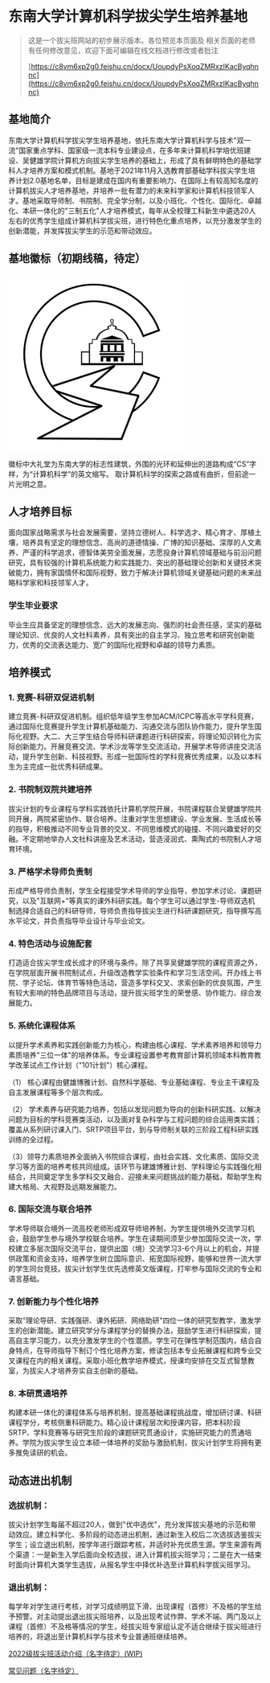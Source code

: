 # 东南大学计算机科学拔尖学生培养基地

> 这是一个拔尖班网站的初步展示版本。各位预览本页面及
> 相关页面的老师有任何修改意见，欢迎下面可编辑在线文档进行修改或者批注
>
> [https://c8vm6xp2g0.feishu.cn/docx/UoupdyPsXoqZMRxzIKacByqhnnc](https://c8vm6xp2g0.feishu.cn/docx/UoupdyPsXoqZMRxzIKacByqhnnc)

## 基地简介

东南大学计算机科学拔尖学生培养基地，依托东南大学计算机科学与技术"双一流"国家重点学科、国家级一流本科专业建设点，在多年来计算机科学培优班建设、吴健雄学院计算机方向拔尖学生培养的基础上，形成了具有鲜明特色的基础学科人才培养方案和模式机制。基地于2021年11月入选教育部基础学科拔尖学生培养计划2.0基地名单，目标是建成在国内有重要影响力、在国际上有较高知名度的计算机拔尖人才培养基地，并培养一批有潜力的未来科学家和计算机科技领军人才。基地采取导师制、书院制、完全学分制，以及小班化、个性化、国际化、卓越化、本研一体化的"三制五化"人才培养模式，每年从全校理工科新生中遴选20人左右的优秀学生组成计算机科学拔尖班，进行特色化重点培养，以充分激发学生的创新潜能，并发挥拔尖学生的示范和带动效应。

## 基地徽标（初期线稿，待定）

<img alt="基地徽标线稿" src="/img/index/logo.png" style="width: auto; max-width: 25em;">

徽标中大礼堂为东南大学的标志性建筑，外围的光环和延伸出的道路构成“CS”字样，为“计算机科学”的英文缩写。
取计算机科学的探索之路或有曲折，但前途一片光明之意。

## 人才培养目标

面向国家战略需求与社会发展需要，坚持立德树人、科学选才、精心育才、厚植土壤，培养具有坚定的理想信念、高尚的道德情操、广博的知识基础、深厚的人文素养、严谨的科学追求，德智体美劳全面发展，志愿投身计算机领域基础与前沿问题研究，具有较强的计算机系统能力和实践能力、突出的基础理论创新和关键技术突破能力，拥有家国情怀和国际视野，致力于解决计算机领域关键基础问题的未来战略科学家和科技领军人才。

### 学生毕业要求

毕业生应具备坚定的理想信念、远大的发展志向、强烈的社会责任感，坚实的基础理论知识、优良的人文社科素养，具有突出的自主学习、独立思考和研究创新能力，优秀的交流表达能力、宽广的国际化视野和卓越的领导力素质。

## 培养模式

### 1\. 竞赛-科研双促进机制

建立竞赛-科研双促进机制。组织低年级学生参加ACM/ICPC等高水平学科竞赛，通过国际化竞赛提升学生计算机基础能力、沟通交流与团队协作能力，提升学生国际化视野。大二、大三学生结合导师科研课题进行科研探索，将理论知识转化为实际创新能力。开展竞赛交流、学术沙龙等学生交流活动，开展学术导师讲座交流活动，提升学生创新、科技视野。形成一批国际性的学科竞赛优秀成果，以及以本科生为主完成一批优秀科研成果。

### 2\. 书院制双院共建培养

拔尖计划的专业课程与学科实践依托计算机学院开展，书院课程联合吴健雄学院共同开展，两院紧密协作、联合培养。注重对学生思想建设、学业发展、生活成长等的指导，积极推动不同专业背景的交叉、不同思维模式的碰撞、不同兴趣爱好的交融。不定期地举办人文社科讲座及艺术活动，营造浸润式、熏陶式的书院制人才培育环境。

### 3\. 严格学术导师负责制

形成严格导师负责制，学生全程接受学术导师的学业指导，参加学术讨论、课题研究，以及"互联网+"等真实的课外科研实践。每个学生可以通过学生-导师双选机制选择合适自己的科研导师，导师负责指导拔尖生进行科研课题研究，指导撰写高水平论文，并负责指导毕业设计与毕业论文。

### 4\. 特色活动与设施配套

打造适合拔尖学生成长成才的环境与条件。除了共享吴健雄学院的课程资源之外，在学院层面开展书院制试点，升级改造教学实验条件和学习生活空间。开办线上书院、学子论坛、体育节等特色活动，营造多学科交叉、求索创新的优良氛围，产生有较大影响的特色品牌项目与活动，提升拔尖班学生的荣誉感、协作能力、综合发展能力。

### 5\. 系统化课程体系

以提升学术素养和实践创新能力为核心，构建由核心课程、学术素养培养和领导力素质培养"三位一体"的培养体系。专业课程设置参考教育部计算机领域本科教育教学改革试点工作计划（"101计划"）核心课程。

（1）
核心课程由健雄博雅计划、自然科学基础、专业基础课程、专业主干课程及自主发展课程等多个层次构成。

（2）
学术素养与研究能力培养，包括以发现问题为导向的创新科研实践、以解决问题为目标的学科竞赛类活动，以及面对复杂科学与工程问题的综合运用类实践；覆盖从系列研讨课入门、SRTP项目平台，到与导师制关联的三阶段工程科研实践训练的全过程。

（3）领导力素质培养全面纳入书院综合课程，由社会实践、文化素质、国际交流学习等方面的培养考核共同组成。该环节与建雄博雅计划、学科理论与实践强化相结合，共同奠定学生多学科交叉融合、迎接未来问题挑战的能力基础，帮助学生构建大格局、大视野及远期发展能力。

### 6\. 国际交流与联合培养

学术导师联合境外一流高校老师形成双导师培养制，为学生提供境外交流学习机会，鼓励学生参与境外学校联合培养。学生在读期间须至少参加国际交流一次，学校建立多层次国际交流平台，提供出国（境）交流学习3-6个月以上的机会，并提供政策和资金支持，培养学生树立国际意识、拓宽国际视野，能够和世界一流大学的学生同台竞技。拔尖计划学生优先选修英文版课程，打牢参与国际交流的专业和语言基础。

### 7\. 创新能力与个性化培养

采取"理论导研、实践强研、课外拓研、网络助研"四位一体的研究型教学，激发学生的创新潜能。建立研究学分与课程学分的替换办法，鼓励学生进行科研探索，提高自主学习能力，以充分激发学生的个性潜质。学生可在弹性学制范围内，结合自身特点，在导师指导下制订个性化培养方案，修读包括本专业拓展课程和跨专业交叉课程在内的相关课程。采取小班化教学培养模式，授课均安排在交互式智慧教室，为拔尖人才培养夯实自主创新的基础。

### 8\. 本研贯通培养

构建本研一体化的课程体系与培养机制，提高基础课程挑战度，增加研讨课、科研课程学分，考核侧重科研能力。精心设计课程层次和授课内容，把本科阶段SRTP、学科竞赛等与研究生阶段的课题研究贯通设计，实施研究能力的贯通培养。学院为拔尖学生设立本硕一体培养的奖励与激励机制，拔尖计划学生将拥有更多推免读研的机会。

## 动态进出机制

### 选拔机制：

拔尖计划学生每届不超过20人，做到"优中选优"，充分发挥拔尖基地的示范和带动效应。建立科学化、多阶段的动态进出机制，通过新生入校后二次选拔选鉴拔尖学生；设立退出机制，按学年进行跟踪考核，并适时补充优质生源。学生来源有两个渠道：一是新生入学后面向全校选拔，进入计算机拔尖班学习；二是在大一结束时面向计算机大类学生选拔，从报名学生中择优补选至计算机科学拔尖班学习。

### 退出机制：

每学年对学生进行考核，对学习成绩明显下滑、出现课程（首修）不及格的学生给予预警。对主动提出退出拔尖班培养，以及出现考试作弊、学术不端、两门及以上课程（首修）不及格等情况的学生，经拔尖班专家组认定不适合继续于拔尖班进行培养的，将退出至计算机科学与技术专业普通班继续培养。

[2022级拔尖班活动介绍（名字待定）(WIP)](/event.html)

[常见问题（名字待定）](/faq.html)
